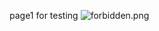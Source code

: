 page1 for testing
![forbidden.png](https://docs-api-qa.cloudlabs.ai/repos/raw.githubusercontent.com/AzharSpektra/samplerepo/main/images/forbidden.png?token=8b2t1Sg45N8JBe8QNwBlyhJq)